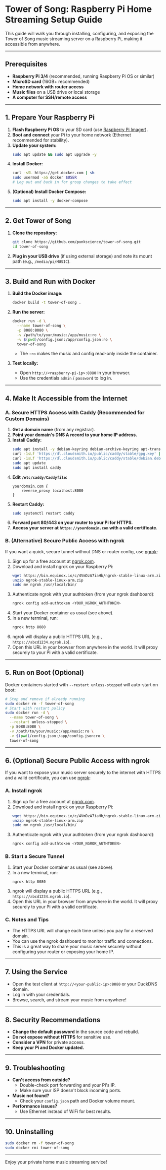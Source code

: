 # Tower of Song: Raspberry Pi Home Streaming Setup Guide

This guide will walk you through installing, configuring, and exposing the Tower of Song music streaming server on a Raspberry Pi, making it accessible from anywhere.

---

## Prerequisites

- **Raspberry Pi 3/4** (recommended, running Raspberry Pi OS or similar)
- **MicroSD card** (16GB+ recommended)
- **Home network with router access**
- **Music files** on a USB drive or local storage
- **A computer for SSH/remote access**

---

## 1. Prepare Your Raspberry Pi

1. **Flash Raspberry Pi OS** to your SD card (use [Raspberry Pi Imager](https://www.raspberrypi.com/software/)).
2. **Boot and connect** your Pi to your home network (Ethernet recommended for stability).
3. **Update your system:**
   ```bash
   sudo apt update && sudo apt upgrade -y
   ```
4. **Install Docker:**
   ```bash
   curl -sSL https://get.docker.com | sh
   sudo usermod -aG docker $USER
   # Log out and back in for group changes to take effect
   ```
5. **(Optional) Install Docker Compose:**
   ```bash
   sudo apt install -y docker-compose
   ```

---

## 2. Get Tower of Song

1. **Clone the repository:**
   ```bash
   git clone https://github.com/punkscience/tower-of-song.git
   cd tower-of-song
   ```
2. **Plug in your USB drive** (if using external storage) and note its mount path (e.g., `/media/pi/MUSIC`).

---

## 3. Build and Run with Docker

1. **Build the Docker image:**
   ```bash
   docker build -t tower-of-song .
   ```
2. **Run the server:**
   ```bash
   docker run -d \
     --name tower-of-song \
     -p 8080:8080 \
     -v /path/to/your/music:/app/music:ro \
     -v $(pwd)/config.json:/app/config.json:ro \
     tower-of-song
   ```
   - The `:ro` makes the music and config read-only inside the container.

3. **Test locally:**
   - Open `http://<raspberry-pi-ip>:8080` in your browser.
   - Use the credentials `admin` / `password` to log in.

---

## 4. Make It Accessible from the Internet

### **A. Secure HTTPS Access with Caddy (Recommended for Custom Domains)**

1. **Get a domain name** (from any registrar).
2. **Point your domain's DNS A record to your home IP address.**
3. **Install Caddy:**
   ```bash
   sudo apt install -y debian-keyring debian-archive-keyring apt-transport-https
   curl -1sLf 'https://dl.cloudsmith.io/public/caddy/stable/gpg.key' | sudo apt-key add -
   curl -1sLf 'https://dl.cloudsmith.io/public/caddy/stable/debian.deb.txt' | sudo tee /etc/apt/sources.list.d/caddy-stable.list
   sudo apt update
   sudo apt install caddy
   ```
4. **Edit `/etc/caddy/Caddyfile`:**
   ```
   yourdomain.com {
       reverse_proxy localhost:8080
   }
   ```
5. **Restart Caddy:**
   ```bash
   sudo systemctl restart caddy
   ```
6. **Forward port 80/443 on your router to your Pi for HTTPS.**
7. **Access your server at `https://yourdomain.com` with a valid certificate.**

### **B. (Alternative) Secure Public Access with ngrok**

If you want a quick, secure tunnel without DNS or router config, use [ngrok](https://ngrok.com/):

1. Sign up for a free account at [ngrok.com](https://ngrok.com/).
2. Download and install ngrok on your Raspberry Pi:
   ```bash
   wget https://bin.equinox.io/c/4VmDzA7iaHb/ngrok-stable-linux-arm.zip
   unzip ngrok-stable-linux-arm.zip
   sudo mv ngrok /usr/local/bin/
   ```
3. Authenticate ngrok with your authtoken (from your ngrok dashboard):
   ```bash
   ngrok config add-authtoken <YOUR_NGROK_AUTHTOKEN>
   ```
4. Start your Docker container as usual (see above).
5. In a new terminal, run:
   ```bash
   ngrok http 8080
   ```
6. ngrok will display a public HTTPS URL (e.g., `https://abcd1234.ngrok.io`).
7. Open this URL in your browser from anywhere in the world. It will proxy securely to your Pi with a valid certificate.

---

## 5. Run on Boot (Optional)

Docker containers started with `--restart unless-stopped` will auto-start on boot:
```bash
# Stop and remove if already running
sudo docker rm -f tower-of-song
# Start with restart policy
sudo docker run -d \
  --name tower-of-song \
  --restart unless-stopped \
  -p 8080:8080 \
  -v /path/to/your/music:/app/music:ro \
  -v $(pwd)/config.json:/app/config.json:ro \
  tower-of-song
```

---

## 6. (Optional) Secure Public Access with ngrok

If you want to expose your music server securely to the internet with HTTPS and a valid certificate, you can use [ngrok](https://ngrok.com/):

### **A. Install ngrok**

1. Sign up for a free account at [ngrok.com](https://ngrok.com/).
2. Download and install ngrok on your Raspberry Pi:
   ```bash
   wget https://bin.equinox.io/c/4VmDzA7iaHb/ngrok-stable-linux-arm.zip
   unzip ngrok-stable-linux-arm.zip
   sudo mv ngrok /usr/local/bin/
   ```
3. Authenticate ngrok with your authtoken (from your ngrok dashboard):
   ```bash
   ngrok config add-authtoken <YOUR_NGROK_AUTHTOKEN>
   ```

### **B. Start a Secure Tunnel**

1. Start your Docker container as usual (see above).
2. In a new terminal, run:
   ```bash
   ngrok http 8080
   ```
3. ngrok will display a public HTTPS URL (e.g., `https://abcd1234.ngrok.io`).
4. Open this URL in your browser from anywhere in the world. It will proxy securely to your Pi with a valid certificate.

### **C. Notes and Tips**
- The HTTPS URL will change each time unless you pay for a reserved domain.
- You can use the ngrok dashboard to monitor traffic and connections.
- This is a great way to share your music server securely without configuring your router or exposing your home IP.

---

## 7. Using the Service

- Open the test client at `http://<your-public-ip>:8080` or your DuckDNS domain.
- Log in with your credentials.
- Browse, search, and stream your music from anywhere!

---

## 8. Security Recommendations

- **Change the default password** in the source code and rebuild.
- **Do not expose without HTTPS** for sensitive use.
- **Consider a VPN** for private access.
- **Keep your Pi and Docker updated.**

---

## 9. Troubleshooting

- **Can't access from outside?**
  - Double-check port forwarding and your Pi's IP.
  - Make sure your ISP doesn't block incoming ports.
- **Music not found?**
  - Check your `config.json` path and Docker volume mount.
- **Performance issues?**
  - Use Ethernet instead of WiFi for best results.

---

## 10. Uninstalling

```bash
sudo docker rm -f tower-of-song
sudo docker rmi tower-of-song
```

---

Enjoy your private home music streaming service! 
